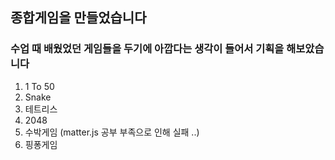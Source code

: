 ## 종합게임을 만들었습니다

### 수업 때 배웠었던 게임들을 두기에 아깝다는 생각이 들어서 기획을 해보았습니다

1. 1 To 50
2. Snake
3. 테트리스
4. 2048
5. 수박게임 (matter.js 공부 부족으로 인해 실패 ..)
6. 핑퐁게임
